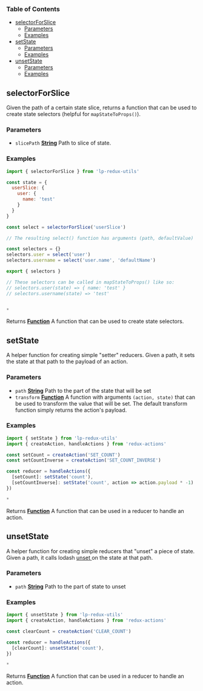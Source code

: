 <!-- Generated by documentation.js. Update this documentation by updating the source code. -->

### Table of Contents

-   [selectorForSlice][1]
    -   [Parameters][2]
    -   [Examples][3]
-   [setState][4]
    -   [Parameters][5]
    -   [Examples][6]
-   [unsetState][7]
    -   [Parameters][8]
    -   [Examples][9]

## selectorForSlice

Given the path of a certain state slice, returns a function that can be used to create state selectors (helpful for `mapStateToProps()`).

### Parameters

-   `slicePath` **[String][10]** Path to slice of state.

### Examples

```javascript
import { selectorForSlice } from 'lp-redux-utils'

const state = {
  userSlice: {
    user: {
      name: 'test'
    }
  }
}

const select = selectorForSlice('userSlice')

// The resulting select() function has arguments (path, defaultValue)

const selectors = {}
selectors.user = select('user')
selectors.username = select('user.name', 'defaultName')

export { selectors }

// These selectors can be called in mapStateToProps() like so:
// selectors.user(state) => { name: 'test' }
// selectors.username(state) => 'test'


*
```

Returns **[Function][11]** A function that can be used to create state selectors.

## setState

A helper function for creating simple "setter" reducers. 
Given a path, it sets the state at that path to the payload of an action.

### Parameters

-   `path` **[String][10]** Path to the part of the state that will be set
-   `transform` **[Function][11]** A function with arguments `(action, state)` that can be used to transform the value that will be set. The default transform function simply returns the action's payload.

### Examples

```javascript
import { setState } from 'lp-redux-utils'
import { createAction, handleActions } from 'redux-actions'

const setCount = createAction('SET_COUNT')
const setCountInverse = createAction('SET_COUNT_INVERSE')

const reducer = handleActions({
  [setCount]: setState('count'),
  [setCountInverse]: setState('count', action => action.payload * -1)
})

*
```

Returns **[Function][11]** A function that can be used in a reducer to handle an action.

## unsetState

A helper function for creating simple reducers that "unset" a piece of state.
Given a path, it calls lodash [unset ][12] on the state at that path.

### Parameters

-   `path` **[String][10]** Path to the part of state to unset

### Examples

```javascript
import { unsetState } from 'lp-redux-utils'
import { createAction, handleActions } from 'redux-actions'

const clearCount = createAction('CLEAR_COUNT')

const reducer = handleActions({
  [clearCount]: unsetState('count'),
})

*
```

Returns **[Function][11]** A function that can be used in a reducer to handle an action.

[1]: #selectorforslice

[2]: #parameters

[3]: #examples

[4]: #setstate

[5]: #parameters-1

[6]: #examples-1

[7]: #unsetstate

[8]: #parameters-2

[9]: #examples-2

[10]: https://developer.mozilla.org/docs/Web/JavaScript/Reference/Global_Objects/String

[11]: https://developer.mozilla.org/docs/Web/JavaScript/Reference/Statements/function

[12]: https://lodash.com/docs/#unset
